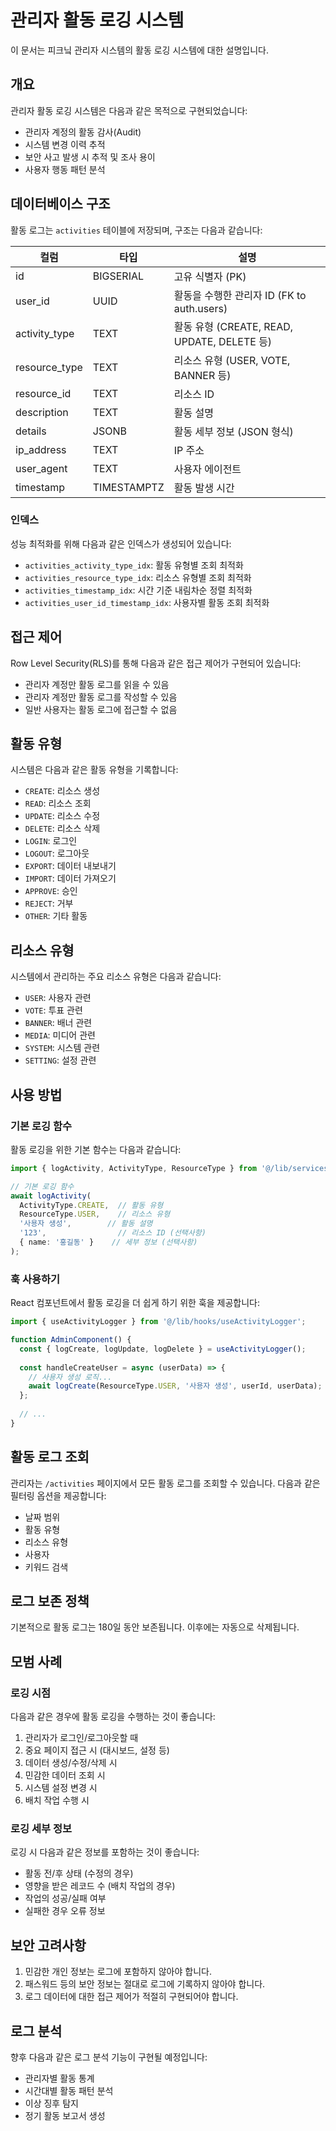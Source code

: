 # 관리자 활동 로깅 시스템

이 문서는 피크닠 관리자 시스템의 활동 로깅 시스템에 대한 설명입니다.

## 개요

관리자 활동 로깅 시스템은 다음과 같은 목적으로 구현되었습니다:

- 관리자 계정의 활동 감사(Audit)
- 시스템 변경 이력 추적
- 보안 사고 발생 시 추적 및 조사 용이
- 사용자 행동 패턴 분석

## 데이터베이스 구조

활동 로그는 `activities` 테이블에 저장되며, 구조는 다음과 같습니다:

| 컬럼 | 타입 | 설명 |
|------|------|------|
| id | BIGSERIAL | 고유 식별자 (PK) |
| user_id | UUID | 활동을 수행한 관리자 ID (FK to auth.users) |
| activity_type | TEXT | 활동 유형 (CREATE, READ, UPDATE, DELETE 등) |
| resource_type | TEXT | 리소스 유형 (USER, VOTE, BANNER 등) |
| resource_id | TEXT | 리소스 ID |
| description | TEXT | 활동 설명 |
| details | JSONB | 활동 세부 정보 (JSON 형식) |
| ip_address | TEXT | IP 주소 |
| user_agent | TEXT | 사용자 에이전트 |
| timestamp | TIMESTAMPTZ | 활동 발생 시간 |

### 인덱스

성능 최적화를 위해 다음과 같은 인덱스가 생성되어 있습니다:

- `activities_activity_type_idx`: 활동 유형별 조회 최적화
- `activities_resource_type_idx`: 리소스 유형별 조회 최적화
- `activities_timestamp_idx`: 시간 기준 내림차순 정렬 최적화
- `activities_user_id_timestamp_idx`: 사용자별 활동 조회 최적화

## 접근 제어

Row Level Security(RLS)를 통해 다음과 같은 접근 제어가 구현되어 있습니다:

- 관리자 계정만 활동 로그를 읽을 수 있음
- 관리자 계정만 활동 로그를 작성할 수 있음
- 일반 사용자는 활동 로그에 접근할 수 없음

## 활동 유형

시스템은 다음과 같은 활동 유형을 기록합니다:

- `CREATE`: 리소스 생성
- `READ`: 리소스 조회
- `UPDATE`: 리소스 수정
- `DELETE`: 리소스 삭제
- `LOGIN`: 로그인
- `LOGOUT`: 로그아웃
- `EXPORT`: 데이터 내보내기
- `IMPORT`: 데이터 가져오기
- `APPROVE`: 승인
- `REJECT`: 거부
- `OTHER`: 기타 활동

## 리소스 유형

시스템에서 관리하는 주요 리소스 유형은 다음과 같습니다:

- `USER`: 사용자 관련
- `VOTE`: 투표 관련
- `BANNER`: 배너 관련
- `MEDIA`: 미디어 관련
- `SYSTEM`: 시스템 관련
- `SETTING`: 설정 관련

## 사용 방법

### 기본 로깅 함수

활동 로깅을 위한 기본 함수는 다음과 같습니다:

```typescript
import { logActivity, ActivityType, ResourceType } from '@/lib/services/activityLogger';

// 기본 로깅 함수
await logActivity(
  ActivityType.CREATE,  // 활동 유형
  ResourceType.USER,    // 리소스 유형
  '사용자 생성',        // 활동 설명
  '123',                // 리소스 ID (선택사항)
  { name: '홍길동' }    // 세부 정보 (선택사항)
);
```

### 훅 사용하기

React 컴포넌트에서 활동 로깅을 더 쉽게 하기 위한 훅을 제공합니다:

```typescript
import { useActivityLogger } from '@/lib/hooks/useActivityLogger';

function AdminComponent() {
  const { logCreate, logUpdate, logDelete } = useActivityLogger();
  
  const handleCreateUser = async (userData) => {
    // 사용자 생성 로직...
    await logCreate(ResourceType.USER, '사용자 생성', userId, userData);
  };
  
  // ...
}
```

## 활동 로그 조회

관리자는 `/activities` 페이지에서 모든 활동 로그를 조회할 수 있습니다. 다음과 같은 필터링 옵션을 제공합니다:

- 날짜 범위
- 활동 유형
- 리소스 유형
- 사용자
- 키워드 검색

## 로그 보존 정책

기본적으로 활동 로그는 180일 동안 보존됩니다. 이후에는 자동으로 삭제됩니다.

## 모범 사례

### 로깅 시점

다음과 같은 경우에 활동 로깅을 수행하는 것이 좋습니다:

1. 관리자가 로그인/로그아웃할 때
2. 중요 페이지 접근 시 (대시보드, 설정 등)
3. 데이터 생성/수정/삭제 시
4. 민감한 데이터 조회 시
5. 시스템 설정 변경 시
6. 배치 작업 수행 시

### 로깅 세부 정보

로깅 시 다음과 같은 정보를 포함하는 것이 좋습니다:

- 활동 전/후 상태 (수정의 경우)
- 영향을 받은 레코드 수 (배치 작업의 경우)
- 작업의 성공/실패 여부
- 실패한 경우 오류 정보

## 보안 고려사항

1. 민감한 개인 정보는 로그에 포함하지 않아야 합니다.
2. 패스워드 등의 보안 정보는 절대로 로그에 기록하지 않아야 합니다.
3. 로그 데이터에 대한 접근 제어가 적절히 구현되어야 합니다.

## 로그 분석

향후 다음과 같은 로그 분석 기능이 구현될 예정입니다:

- 관리자별 활동 통계
- 시간대별 활동 패턴 분석
- 이상 징후 탐지
- 정기 활동 보고서 생성 